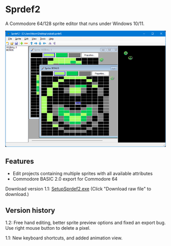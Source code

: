 ﻿# Sprdef2
A Commodore 64/128 sprite editor that runs under Windows 10/11.

![The main window of Sprdef2](https://raw.githubusercontent.com/Anders-H/Sprdef2/main/screenshotv1_1.jpg)

## Features

* Edit projects containing multiple sprites with all available attributes
* Commodore BASIC 2.0 export for Commodore 64

Download version 1.1: [SetupSprdef2.exe](https://github.com/Anders-H/Sprdef2/blob/main/SetupSprdef2.exe) (Click "Download raw file" to download.)

## Version history

1.2: Free hand editing, better sprite preview options and fixed an export bug. Use right mouse button to delete a pixel.

1.1: New keyboard shortcuts, and added animation view.